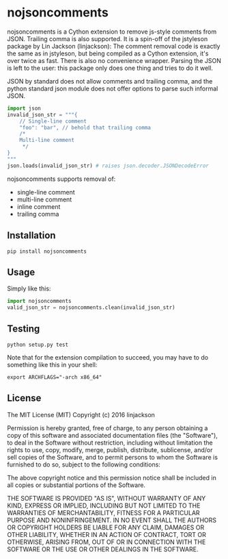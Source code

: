 # nojsoncomments

nojsoncomments is a Cython extension to remove js-style comments from JSON. Trailing comma is also supported. It is a spin-off of the jstyleson package by Lin Jackson (linjackson): The comment removal code is exactly the same as in jstyleson, but being compiled as a Cython extension, it's over twice as fast. There is also no convenience wrapper. Parsing the JSON is left to the user: this package only does one thing and tries to do it well.

JSON by standard does not allow comments and trailing comma, and the python standard json module does not offer options to parse such informal JSON.

```python
import json
invalid_json_str = """{
    // Single-line comment
    "foo": "bar", // behold that trailing comma
    /*
    Multi-line comment
     */
}
"""
json.loads(invalid_json_str) # raises json.decoder.JSONDecodeError
```

nojsoncomments supports removal of:

* single-line comment
* multi-line comment
* inline comment
* trailing comma

## Installation

`pip install nojsoncomments`


## Usage

Simply like this:

```python
import nojsoncomments
valid_json_str = nojsoncomments.clean(invalid_json_str)
```

## Testing

`python setup.py test`

Note that for the extension compilation to succeed, you may have to do something like this in your shell:

`export ARCHFLAGS="-arch x86_64"`

## License

The MIT License (MIT)
Copyright (c) 2016 linjackson

Permission is hereby granted, free of charge, to any person obtaining a copy of this software and associated documentation files (the "Software"), to deal in the Software without restriction, including without limitation the rights to use, copy, modify, merge, publish, distribute, sublicense, and/or sell copies of the Software, and to permit persons to whom the Software is furnished to do so, subject to the following conditions:

The above copyright notice and this permission notice shall be included in all copies or substantial portions of the Software.

THE SOFTWARE IS PROVIDED "AS IS", WITHOUT WARRANTY OF ANY KIND, EXPRESS OR IMPLIED, INCLUDING BUT NOT LIMITED TO THE WARRANTIES OF MERCHANTABILITY, FITNESS FOR A PARTICULAR PURPOSE AND NONINFRINGEMENT. IN NO EVENT SHALL THE AUTHORS OR COPYRIGHT HOLDERS BE LIABLE FOR ANY CLAIM, DAMAGES OR OTHER LIABILITY, WHETHER IN AN ACTION OF CONTRACT, TORT OR OTHERWISE, ARISING FROM, OUT OF OR IN CONNECTION WITH THE SOFTWARE OR THE USE OR OTHER DEALINGS IN THE SOFTWARE.
